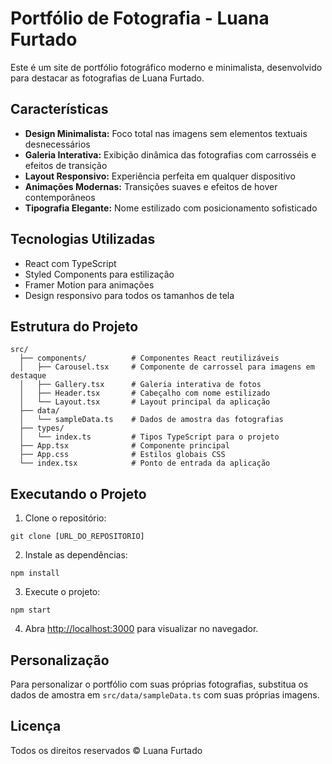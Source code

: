 # Portfólio de Fotografia - Luana Furtado

Este é um site de portfólio fotográfico moderno e minimalista, desenvolvido para destacar as fotografias de Luana Furtado.

## Características

- **Design Minimalista:** Foco total nas imagens sem elementos textuais desnecessários
- **Galeria Interativa:** Exibição dinâmica das fotografias com carrosséis e efeitos de transição
- **Layout Responsivo:** Experiência perfeita em qualquer dispositivo
- **Animações Modernas:** Transições suaves e efeitos de hover contemporâneos
- **Tipografia Elegante:** Nome estilizado com posicionamento sofisticado

## Tecnologias Utilizadas

- React com TypeScript
- Styled Components para estilização
- Framer Motion para animações
- Design responsivo para todos os tamanhos de tela

## Estrutura do Projeto

```
src/
  ├── components/          # Componentes React reutilizáveis
  │   ├── Carousel.tsx     # Componente de carrossel para imagens em destaque
  │   ├── Gallery.tsx      # Galeria interativa de fotos
  │   ├── Header.tsx       # Cabeçalho com nome estilizado
  │   └── Layout.tsx       # Layout principal da aplicação
  ├── data/
  │   └── sampleData.ts    # Dados de amostra das fotografias
  ├── types/
  │   └── index.ts         # Tipos TypeScript para o projeto
  ├── App.tsx              # Componente principal
  ├── App.css              # Estilos globais CSS
  └── index.tsx            # Ponto de entrada da aplicação
```

## Executando o Projeto

1. Clone o repositório:
```
git clone [URL_DO_REPOSITORIO]
```

2. Instale as dependências:
```
npm install
```

3. Execute o projeto:
```
npm start
```

4. Abra [http://localhost:3000](http://localhost:3000) para visualizar no navegador.

## Personalização

Para personalizar o portfólio com suas próprias fotografias, substitua os dados de amostra em `src/data/sampleData.ts` com suas próprias imagens.

## Licença

Todos os direitos reservados © Luana Furtado
